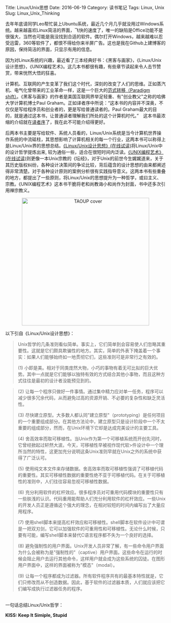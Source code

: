 Title: Linux/Unix思想
Date: 2016-06-19
Category: 读书笔记
Tags: Linux, Unix
Slug: Linux_Unix_Thinking



去年年底请同学Leo帮忙装上Ubuntu系统，最近几个月几乎就没用过Windows系统。越来越喜欢Linux简洁的界面，飞快的速度了，唯一的缺陷是Office功能不是很强大，当然也可能是我没找到合适的软件。偶尔打开Windows，越来越难以忍受迅雷，360等软件了，都恨不得给你来半屏广告。这也是我在Github上建博客的原因，保持简洁的界面，只显示有用的信息。

因为对Linux系统的兴趣，最近看了三本经典好书：《黑客与画家》，《Linux/Unix设计思想》，《UNIX编程艺术》。这几本书都很有趣，有些章节读起来令人击节赞赏，带来恍然大悟的狂喜。

计算机、互联网的产生变革了我们这个时代，深刻的改变了人们的思维。正如蒸汽机、电气化曾带来的工业革命一样，这是一个巨大的[范式转移（Paradigm shift）](https://zh.wikipedia.org/zh-cn/典范转移)。《黑客与画家》的作者是美国互联网界举足轻重、有"创业教父"之称的哈佛大学计算机博士Paul Graham。正如译者序中所说：“这本书的内容并不深奥，不仅仅是写给程序员和创业者的，更是写给普通读者的。Paul Graham最大的目的，就是通过这本书，让普通读者理解我们所处的这个计算机时代。”　这本书最浓缩的介绍就在[译者序](http://www.ruanyifeng.com/blog/2011/04/on_hacker.html)了，我在此不可能介绍得更好。

后两本书主要是写给软件、系统人员看的，Linux/Unix系统是当今计算机世界操作系统的中流砥柱，其思想影响了计算机相关的每一个行业，这两本书可以称得上是Linux/Unix界的思想总结。[《Linux/Unix设计思想》(在线试读)](http://book.51cto.com/art/201204/327131.htm)将Linux/Unix中的设计哲学提炼出来, 较为通俗一些，适合在很短时间内泛读。[《UNIX编程艺术》(在线试读)](http://book.51cto.com/art/201012/239361.htm)则更像一本Unix宗教的《坛经》，对于Unix的前世今生娓娓道来，关于其历史版权纠纷，各种设计决策间的争论比较，背后蕴含的设计思想的由来都阐述得非常清楚。对于各种设计原则的案例分析很有实践指导意义。这两本书有些重叠的地方，都提出了一些原则，将Linux/Unix的思想提升为一种哲学，或曰主义、宗教。《UNIX编程艺术》这本书干脆将老和尚教诲小和尚作为封面，书中还多次引用禅宗教义。

<div style="text-align:center">
<img src="/images/Linux/TAOUP.png" width="400"  alt="TAOUP cover" />
</div>


以下引自《Linux/Unix设计思想》：

>Unix哲学的几条准则看似简单。事实上，它们简单到会容易使人们忽略其重要性。这就是它们颇具欺骗性的地方。其实，简单的外表下掩盖着一个事实：如果人们能够始终如一地贯彻它们，这些准则可是非常行之有效的。	
>
>(1) 小即是美。相对于同类庞然大物，小巧的事物有着无可比拟的巨大优势。其中一点就是它们能够以独特有效的方式结合其他小事物，而且这种方式往往是最初的设计者没能预见到的。

>(2) 让每一个程序只做好一件事情。通过集中精力应对单一任务，程序可以减少很多冗余代码，从而避免过高的资源开销、不必要的复杂性和缺乏灵活性。
>
>(3) 尽快建立原型。大多数人都认同"建立原型"（prototyping）是任何项目的一个重要组成部分。在其他方法论中，建立原型只是设计阶段中一个不太重要的组成部分，然而，在Unix环境下它却是达成完美设计的主要工具。
>
>(4) 舍高效率而取可移植性。当Unix作为第一个可移植系统而开创先河时，它曾经掀起过轩然大波。今天，可移植性早被视作现代软>件设计中一个理所当然的特性，这更加充分说明这条Unix准则早就在Unix之外的系统中获得了广泛认可。
>
>(5) 使用纯文本文件来存储数据。舍高效率而取可移植性强调了可移植代码的重要性。其实可移植性数据的重要性绝不亚于可移植代码。在关于可移植性的准则中，人们往往容易忽视可移植性数据。
>
>(6) 充分利用软件的杠杆效应。很多程序员对可重用代码模块的重要性只有一些肤浅的认识。代码重用能帮助人们充分利用软件的杠杆效应。一些Unix的开发人员正是遵循这个强大的理念，在相对较短的时间内编写出了大量应用程序。
>
>(7) 使用shell脚本来提高杠杆效应和可移植性。shell脚本在软件设计中可谓是一把双刃剑，它可以加强软件的可重用性和可移植性。无论什么时候，只要有可能，编写shell脚本来替代C语言程序都不失为一个良好的选择。
>
>(8) 避免强制性的用户界面。Unix开发人员非常了解，有一些命令用户界面为什么会被称为是"强制性的"（captive）用户界面。这些命令在运行的时候会阻止用户去运行其他命令，这样用户就会成为这些系统的囚徒。在图形用户界面中，这样的界面被称为"模态"（modal）。
>
>(9) 让每一个程序都成为过滤器。所有软件程序共有的最基本特性就是，它们只修改而从不创造数据。因此，基于软件的过滤器本质，人们就应该把它们编写成执行过滤器任务的程序。
 
<br>
一句话总结Linux/Unix哲学： 

**KISS: Keep It Simiple, Stupid**

